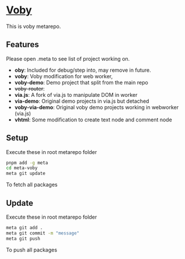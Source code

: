 # [Voby](https://voby.dev)

This is voby metarepo.

## Features

Please open .meta to see list of project working on.

- **oby**: Included for debug/step into, may remove in future.
- **voby**: Voby modification for web worker,
- **voby-demo**: Demo project that split from the main repo
- ~~voby-router~~: 
- **via.js**: A fork of via.js to manipulate DOM in worker
- **via-demo**: Original demo projects in via.js but detached
- **voby-via-demo**: Original voby demo projects working in webworker (via.js)
- **vhtml**: Some modification to create text node and comment node

## Setup
Execute these in root metarepo folder

```bash
pnpm add -g meta
cd meta-voby
meta git update
```

To fetch all packages

## Update
Execute these in root metarepo folder
```bash
meta git add .
meta git commit -m "message"
meta git push
```

To push all packages